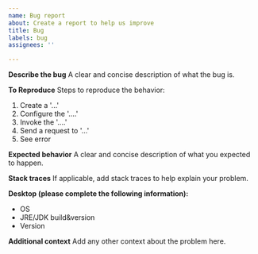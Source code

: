 ```yaml
---
name: Bug report
about: Create a report to help us improve
title: Bug
labels: bug
assignees: ''

---
```


**Describe the bug**
A clear and concise description of what the bug is.

**To Reproduce**
Steps to reproduce the behavior:

1. Create a '...'
2. Configure the '....'
3. Invoke the '....'
4. Send a request to '...'
5. See error

**Expected behavior**
A clear and concise description of what you expected to happen.

**Stack traces**
If applicable, add stack traces to help explain your problem.

**Desktop (please complete the following information):**

- OS
- JRE/JDK build&version
- Version

**Additional context**
Add any other context about the problem here.
